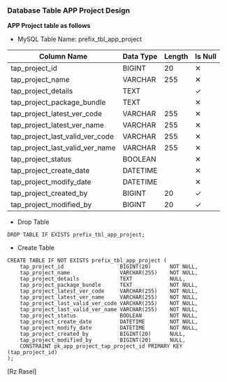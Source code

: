 ### Database Table APP Project Design
**APP Project table as follows**

* MySQL Table Name: prefix_tbl_app_project

| Column Name | Data Type | Length | Is Null |
| ------ | ------ | ------ | ------ |
| tap_project_id | BIGINT | 20 | ✕ |
| tap_project_name | VARCHAR | 255 | ✕ |
| tap_project_details | TEXT |  | ✓ |
| tap_project_package_bundle | TEXT |  | ✕ |
| tap_project_latest_ver_code | VARCHAR | 255 | ✕ |
| tap_project_latest_ver_name | VARCHAR | 255 | ✕ |
| tap_project_last_valid_ver_code | VARCHAR | 255 | ✕ |
| tap_project_last_valid_ver_name | VARCHAR | 255 | ✕ |
| tap_project_status | BOOLEAN |  | ✕ |
| tap_project_create_date | DATETIME |  | ✕ |
| tap_project_modify_date | DATETIME |  | ✕ |
| tap_project_created_by | BIGINT | 20 | ✓ |
| tap_project_modified_by | BIGINT | 20 | ✓ |

* Drop Table

```drop_table_metadata
DROP TABLE IF EXISTS prefix_tbl_app_project;
```

* Create Table

```create_table_app_project
CREATE TABLE IF NOT EXISTS prefix_tbl_app_project (
    tap_project_id                  BIGINT(20)      NOT NULL,
    tap_project_name                VARCHAR(255)    NOT NULL,
    tap_project_details             TEXT            NULL,
    tap_project_package_bundle      TEXT            NOT NULL,
    tap_project_latest_ver_code     VARCHAR(255)    NOT NULL,
    tap_project_latest_ver_name     VARCHAR(255)    NOT NULL,
    tap_project_last_valid_ver_code VARCHAR(255)    NOT NULL,
    tap_project_last_valid_ver_name VARCHAR(255)    NOT NULL,
    tap_project_status              BOOLEAN         NOT NULL,
    tap_project_create_date         DATETIME        NOT NULL,
    tap_project_modify_date         DATETIME        NOT NULL,
    tap_project_created_by          BIGINT(20)      NULL,
    tap_project_modified_by         BIGINT(20)      NULL,
    CONSTRAINT pk_app_project_tap_project_id PRIMARY KEY (tap_project_id)
);
```

[Rz Rasel]
